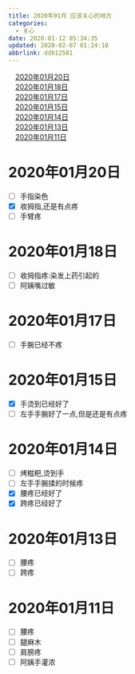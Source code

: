 ```yaml
---
title: 2020年01月 应该关心的地方
categories: 
  - 关心
date: 2020-01-12 05:34:35
updated: 2020-02-07 01:24:10
abbrlink: ddb12581
---
```

<div id='my_toc'><a href="/ddb12581/#2020年01月20日" class="header_1">2020年01月20日</a>&nbsp;<br><a href="/ddb12581/#2020年01月18日" class="header_1">2020年01月18日</a>&nbsp;<br><a href="/ddb12581/#2020年01月17日" class="header_1">2020年01月17日</a>&nbsp;<br><a href="/ddb12581/#2020年01月15日" class="header_1">2020年01月15日</a>&nbsp;<br><a href="/ddb12581/#2020年01月14日" class="header_1">2020年01月14日</a>&nbsp;<br><a href="/ddb12581/#2020年01月13日" class="header_1">2020年01月13日</a>&nbsp;<br><a href="/ddb12581/#2020年01月11日" class="header_1">2020年01月11日</a>&nbsp;<br></div>
<style>.header_1{margin-left: 1em;}.header_2{margin-left: 2em;}.header_3{margin-left: 3em;}.header_4{margin-left: 4em;}.header_5{margin-left: 5em;}.header_6{margin-left: 6em;}</style>
<!--more-->
<script>if (navigator.platform.search('arm')==-1){document.getElementById('my_toc').style.display = 'none';}var e,p = document.getElementsByTagName('p');while (p.length>0) {e = p[0];e.parentElement.removeChild(e);}</script>

<!--end-->
# 2020年01月20日
- [ ] 手指染色
- [x] 收拇指,还是有点疼
- [ ] 手臂疼

# 2020年01月18日
- [ ] 收拇指疼:染发上药引起的
- [ ] 阿姨嘴过敏

# 2020年01月17日
- [ ] 手腕已经不疼

# 2020年01月15日
- [x] 手烫到已经好了
- [ ] 左手手腕好了一点,但是还是有点疼

# 2020年01月14日
- [ ] 烤糍粑,烫到手
- [ ] 左手手腕揉的时候疼
- [x] 腰疼已经好了
- [x] 跨疼已经好了

# 2020年01月13日
- [ ] 腰疼
- [ ] 跨疼

# 2020年01月11日
- [ ] 腰疼
- [ ] 腿麻木
- [ ] 肩膀疼
- [ ] 阿姨手灌浓
